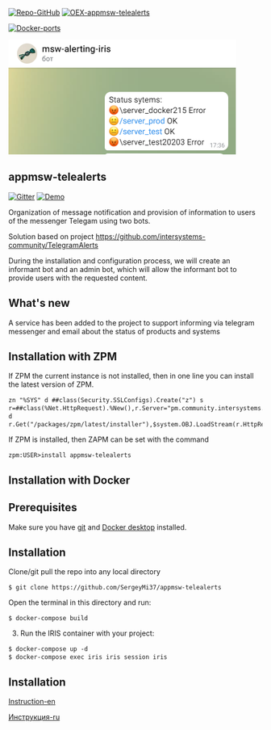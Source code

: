  [![Repo-GitHub](https://img.shields.io/badge/dynamic/xml?color=gold&label=GitHub%20module.xml&prefix=ver.&query=%2F%2FVersion&url=https%3A%2F%2Fraw.githubusercontent.com%2Fsergeymi37%2Fappmsw-telealerts%2Fmaster%2Fmodule.xml)](https://raw.githubusercontent.com/sergeymi37/appmsw-telealerts/master/module.xml)
[![OEX-appmsw-telealerts](https://img.shields.io/badge/dynamic/json?url=https:%2F%2Fpm.community.intersystems.com%2Fpackages%2Fappmsw-telealerts%2F&label=ZPM-pm.community.intersystems.com&query=$.version&color=green&prefix=appmsw-telealerts)](https://pm.community.intersystems.com/packages/appmsw-telealerts)

[![Docker-ports](https://img.shields.io/badge/dynamic/yaml?color=blue&label=docker-compose&prefix=ports%20-%20&query=%24.services.iris.ports&url=https%3A%2F%2Fraw.githubusercontent.com%2Fsergeymi37%2Fappmsw-telealerts%2Fmaster%2Fdocker-compose.yml)](https://raw.githubusercontent.com/sergeymi37/appmsw-telealerts/master/docker-compose.yml)


![](https://raw.githubusercontent.com/SergeyMi37/appmsw-telealerts/main/doc/status-serv.png)
## appmsw-telealerts
[![Gitter](https://img.shields.io/badge/Available%20on-Intersystems%20Open%20Exchange-00b2a9.svg)](https://openexchange.intersystems.com/package/appmsw-telealerts)
[![Demo](https://img.shields.io/badge/Demo%20on-GCR-black)](https://telealerts.demo.community.intersystems.com/csp/sys/%25CSP.Portal.Home.zen?$NAMESPACE=USER)

Organization of message notification and provision of information to users of the messenger Telegam using two bots.

Solution based on project
https://github.com/intersystems-community/TelegramAlerts

During the installation and configuration process, we will create an informant bot and an admin bot, which will allow the informant bot to provide users with the requested content.

## What's new
A service has been added to the project to support informing via telegram messenger and email about the status of products and systems

## Installation with ZPM

If ZPM the current instance is not installed, then in one line you can install the latest version of ZPM.
```
zn "%SYS" d ##class(Security.SSLConfigs).Create("z") s r=##class(%Net.HttpRequest).%New(),r.Server="pm.community.intersystems.com",r.SSLConfiguration="z" d r.Get("/packages/zpm/latest/installer"),$system.OBJ.LoadStream(r.HttpResponse.Data,"c")
```
If ZPM is installed, then ZAPM can be set with the command
```
zpm:USER>install appmsw-telealerts
```

## Installation with Docker

## Prerequisites
Make sure you have [git](https://git-scm.com/book/en/v2/Getting-Started-Installing-Git) and [Docker desktop](https://www.docker.com/products/docker-desktop) installed.

## Installation 
Clone/git pull the repo into any local directory

```
$ git clone https://github.com/SergeyMi37/appmsw-telealerts
```

Open the terminal in this directory and run:

```
$ docker-compose build
```

3. Run the IRIS container with your project:

```
$ docker-compose up -d
$ docker-compose exec iris iris session iris
```

## Installation

 [Instruction-en](https://raw.githubusercontent.com/SergeyMi37/appmsw-telealerts/main/doc/Install-appmsw-telealerts-en-v2.pdf)

 [Инструкция-ru](https://raw.githubusercontent.com/SergeyMi37/appmsw-telealerts/main/doc/Install-appmsw-telealerts-ru-v2.pdf)
